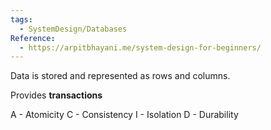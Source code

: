 ```yaml
---
tags:
  - SystemDesign/Databases
Reference:
  - https://arpitbhayani.me/system-design-for-beginners/
---
```

Data is stored and represented as rows and columns.

Provides **transactions**

A - Atomicity
C - Consistency
I - Isolation
D - Durability

